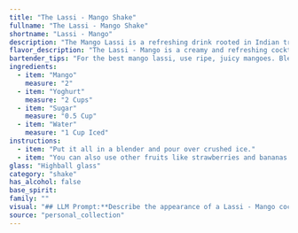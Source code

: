 ```yaml
---
title: "The Lassi - Mango Shake"
fullname: "The Lassi - Mango Shake"
shortname: "Lassi - Mango"
description: "The Mango Lassi is a refreshing drink rooted in Indian tradition. It belongs to the lassi family, a yogurt-based beverage often flavored with fruits and spices. Originating in the Punjab region, it's a staple across India and enjoyed for its creamy texture and sweet, tangy taste. "
flavor_description: "The Lassi - Mango is a creamy and refreshing cocktail with a bright, tropical flavor. The sweetness of the mango is balanced by the tangy yogurt, creating a harmonious blend. The addition of water provides a light, refreshing texture, while the sugar adds a touch of sweetness. Overall, this drink is a delightful combination of sweet, tangy, and creamy notes, perfect for a hot summer day. "
bartender_tips: "For the best mango lassi, use ripe, juicy mangoes. Blend them with chilled yogurt for a smooth, creamy texture. Don't over-sweeten – start with a small amount of sugar and adjust to taste.  Use good quality yogurt for the best flavor. A splash of water can help thin the consistency if needed. Garnish with a mango slice and a pinch of cardamom for an extra touch. "
ingredients:
  - item: "Mango"
    measure: "2"
  - item: "Yoghurt"
    measure: "2 Cups"
  - item: "Sugar"
    measure: "0.5 Cup"
  - item: "Water"
    measure: "1 Cup Iced"
instructions:
  - item: "Put it all in a blender and pour over crushed ice."
  - item: "You can also use other fruits like strawberries and bananas."
glass: "Highball glass"
category: "shake"
has_alcohol: false
base_spirit:
family: ""
visual: "## LLM Prompt:**Describe the appearance of a Lassi - Mango cocktail. Consider the following:*** **Color:** What shade of yellow or orange does the mango lend to the lassi? Is it a vibrant, bright color or a more muted, pastel hue?* **Texture:** Is the lassi smooth and creamy, or does it have a thicker, almost milkshake-like consistency? Are there any visible bits of mango pulp?* **Presentation:** How is the lassi typically served? In a tall glass, a short glass, or perhaps a traditional clay cup? Is there any garnish, like a sprig of mint or a slice of mango? **Please provide a detailed and evocative description, capturing the essence of this refreshing and flavorful drink.** "
source: "personal_collection"
---
```


